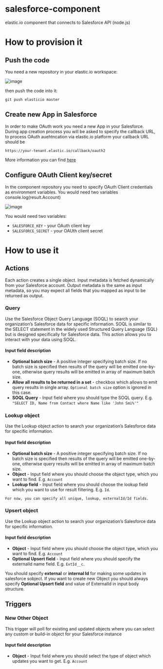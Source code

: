 # salesforce-component

elastic.io component that connects to Salesforce API (node.js)

# How to provision it

## Push the code

You need a new repository in your elastic.io workspace:

![image](https://cloud.githubusercontent.com/assets/56208/10132952/d863b04c-65d9-11e5-9e37-b342af213ba2.png)

then push the code into it:

```
git push elasticio master
```

## Create new App in Salesforce

In order to make OAuth work you need a new App in your Salesforce. During app creation process you will be asked to specify
the callback URL, to process OAuth auehtncation via elastic.io platform your callback URL should be 

```
https://your-tenant.elastic.io/callback/oauth2
```

More information you can find [here](https://help.salesforce.com/apex/HTViewHelpDoc?id=connected_app_create.htm)


## Configure OAuth Client key/secret

In the component repository you need to specify OAuth Client credentials as environment variables. You would need two variables          console.log(result.Account)


![image](https://cloud.githubusercontent.com/assets/56208/10132996/4de54eac-65da-11e5-92aa-a8b102d633e5.png)

You would need two variables:
 * ```SALESFORCE_KEY``` - your OAuth client key
 * ```SALESFORCE_SECRET``` - your OAUth client secret

# How to use it

## Actions

Each action creates a single object. Input metadata is fetched dynamically from your Salesforce account. Output metadata is the same as input metadata, so you may expect all fields that you mapped as input to be returned as output.

### Query
Use the Salesforce Object Query Language (SOQL) to search your organization’s Salesforce data for specific information. SOQL is similar to the SELECT statement in the widely used Structured Query Language (SQL) but is designed specifically for Salesforce data. This action allows you to interact with your data using SOQL.

#### Input field description
* **Optional batch size** - A positive integer specifying batch size. If no batch size is specified then results of the query will be emitted one-by-one, otherwise query results will be emitted in array of maximum batch size.
* **Allow all results to be returned in a set** - checkbox which allows to emit query results in single array. `Optional batch size` option is ignored in this case.
* **SOQL Query** - Input field where you should type the SOQL query. E.g. `"SELECT ID, Name from Contact where Name like 'John Smi%'"`


### Lookup object
Use the Lookup object action to search your organization’s Salesforce data for specific information.

#### Input field description
* **Optional batch size** - A positive integer specifying batch size. If no batch size is specified then results of the query will be emitted one-by-one, otherwise query results will be emitted in array of maximum batch size.
* **Object** - Input field where you should choose the object type, which you want to find. E.g. `Account`
* **Lookup field** - Input field where you should choose the lookup field which you want to use for result filtering. E.g. `Id`. 

```For now, you can specify all unique, lookup, externalId/Id fields. ```

### Upsert object
Use the Lookup object action to search your organization’s Salesforce data for specific information.

#### Input field description
* **Object** - Input field where you should choose the object type, which you want to find. E.g. `Account`
* **Optional Upsert field** - Input field where you should specify the externalId name field. E.g. `ExtId__c`. 

You should specify **external** or **internal Id** for making some updates in salesforce sobject.
If you want to create new Object you should always specify **Optional Upsert field** and value of ExternalId in input body structure.


## Triggers

### New Other Object
This trigger will poll for existing and updated objects where you can select any custom or build-in object for your Salesforce instance

#### Input field description
* **Object** - Input field where you should select the type of object which updates you want to get. E.g. `Account`
